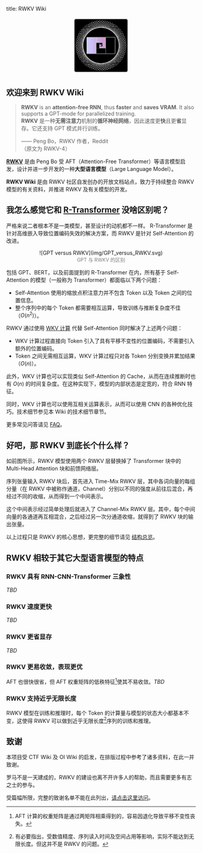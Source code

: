 title: RWKV Wiki

<center><img src="img/huge_logo.png" alt="RWKV" width="30%" /></center>

## 欢迎来到 **RWKV Wiki**

> **RWKV** is an **attention-free RNN**, thus **faster** and **saves VRAM**. It also supports a GPT-mode for parallelized training.  
> **RWKV** 是一种**无需注意力**机制的**循环神经网络**，因此速度更**快**且更**省**显存。它还支持 GPT 模式并行训练。
> 
> —— Peng Bo，RWKV 作者，Reddit  
> （原文为 RWKV-4）

**[RWKV](https://github.com/BlinkDL/RWKV-LM)** 是由 Peng Bo 受 AFT（Attention-Free Transformer）等语言模型启发，设计并进一步开发的一种**大型语言模型**（Large Language Model）。

**RWKV Wiki** 是由 RWKV 社区自发创办的开放文档站点，致力于持续整合 RWKV 模型的有关资料，并推进 RWKV 及有关模型的开发。

## 我怎么感觉它和 [R-Transformer](https://arxiv.org/abs/1907.05572) 没啥区别呢？

严格来说二者根本不是一类模型，甚至设计的动机都不一样。 R-Transformer 是针对高维嵌入导致位置编码失效的解决方案，而 RWKV 是针对 Self-Attention 的改进。

<center>![GPT versus RWKV](img/GPT_versus_RWKV.svg)<br /><font size=2 color="#808080">GPT 与 RWKV 的区别</font></center>

包括 GPT、BERT，以及前面提到的 R-Transformer 在内，所有基于 Self-Attention 的模型（一般称为 Transformer）都面临以下两个问题：

* Self-Attention 使用的缩放点积注意力并不包含 Token 以及 Token 之间的位置信息。
* 整个序列中的每个 Token 都需要相互运算，导致训练与推断复杂度不佳（$O(n^2)$）。

RWKV 通过使用 [WKV 计算](model/wkv.md) 代替 Self-Attention 同时解决了上述两个问题：

* WKV 计算过程直接向 Token 引入了具有平移不变性的位置编码，不需要引入额外的位置编码。
* Token 之间无需相互运算，WKV 计算过程只对各 Token 分别变换并累加结果（$O(n)$）。

此外，WKV 计算也可以实现类似 Self-Attention 的 Cache，从而在连续推断时也有 $O(n)$ 的时间复杂度。在这种实现下，模型的内部状态是定宽的，符合 RNN 特征。

同时，WKV 计算也可以使用互相关运算表示，从而可以使用 CNN 的各种优化技巧。技术细节参见本 Wiki 的技术细节章节。

更多常见问答请见 [FAQ](intro/faq.md)。

## 好吧，那 RWKV 到底长个什么样？

如前图所示，RWKV 模型使用两个 RWKV 层替换掉了 Transformer 块中的 Multi-Head Attention 块和前馈网络层。

序列张量输入 RWKV 块后，首先进入 Time-Mix RWKV 层，其中各词向量的每组分量（在 RWKV 中被称作通道，Channel）分别以不同的强度从前往后混合，再经过不同的收缩，从而得到一个中间表示。

这个中间表示经过简单处理后就进入了 Channel-Mix RWKV 层。其中，每个中间向量的各通道再互相混合，之后经过另一次分通道收缩，就得到了 RWKV 块的输出张量。

以上过程只是 RWKV 的核心思想，更完整的细节请见 [结构总览](model/summary.md)。

## RWKV 相较于其它大型语言模型的特点

### RWKV 具有 RNN-CNN-Transformer 三象性

*TBD*

### RWKV 速度更快

*TBD*

### RWKV 更省显存

*TBD*

### RWKV 更易收敛，表现更优

AFT 也很快很省，但 AFT 权重矩阵的低秩特征[^2]使其不易收敛。*TBD*

[^2]: AFT 计算的权重矩阵是通过两矩阵相乘得到的，容易因退化导致平移不变性丧失。

### RWKV 支持近乎无限长度

RWKV 模型在训练和推理时，每个 Token 的计算量与模型的状态大小都基本不变，这使得 RWKV 可以做到近乎无限长度[^1]序列的训练和推理。

[^1]: 有必要指出，受数值精度、序列读入时间及空间占用等影响，实际不能达到无限长度。但这并不是 RWKV 的问题。

## 致谢

本项目受 CTF Wiki 及 OI Wiki 的启发，在排版过程中参考了诸多资料，在此一并致谢。

罗马不是一天建成的，RWKV 的建设也离不开许多人的帮助，而且需要更多有志之士的参与。

受篇幅所限，完整的致谢名单不能在此列出，[请点击这里访问](intro/thanks.md)。
